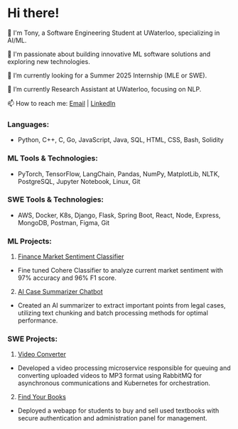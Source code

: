 
# Hi there!

👋 I'm Tony, a Software Engineering Student at UWaterloo, specializing in AI/ML.

👀 I'm passionate about building innovative ML software solutions and exploring new technologies.

🔭 I’m currently looking for a Summer 2025 Internship (MLE or SWE).

🌱 I’m currently Research Assistant at UWaterloo, focusing on NLP.

📫 How to reach me: [Email](mailto:tony.li3@uwaterloo.ca) | [LinkedIn](https://ca.linkedin.com/in/tony--li)

### Languages:
- Python, C++, C, Go, JavaScript, Java, SQL, HTML, CSS, Bash, Solidity

### ML Tools & Technologies:
- PyTorch, TensorFlow, LangChain, Pandas, NumPy, MatplotLib, NLTK, PostgreSQL, Jupyter Notebook, Linux, Git

### SWE Tools & Technologies:
- AWS, Docker, K8s, Django, Flask, Spring Boot, React, Node, Express, MongoDB, Postman, Figma, Git


### ML Projects:
1. [Finance Market Sentiment Classifier](https://github.com/tonygr-li/Finance-Mood-Analyzer)
- Fine tuned Cohere Classifier to analyze current market sentiment with 97% accuracy and 96% F1 score.

2. [AI Case Summarizer Chatbot](https://github.com/tonygr-li/AI-Case-Summarizer)
- Created an AI summarizer to extract important points from legal cases, utilizing text chunking and batch processing methods for optimal performance.

### SWE Projects:
1. [Video Converter](https://github.com/tonygr-li/Microservices-Distributed-Systems)
- Developed a video processing microservice responsible for queuing and converting uploaded videos to MP3 format using RabbitMQ for asynchronous communications and Kubernetes for orchestration.

2. [Find Your Books](https://github.com/tonygr-li/Find-Your-Books)
- Deployed a webapp for students to buy and sell used textbooks with secure authentication and administration panel for management.

<!--
### Hi there 👋

**tonygr-li/tonygr-li** is a ✨ _special_ ✨ repository because its `README.md` (this file) appears on your GitHub profile.

Here are some ideas to get you started:

- 🔭 I’m currently working on ...
- 🌱 I’m currently learning ...
- 👯 I’m looking to collaborate on ...
- 🤔 I’m looking for help with ...
- 💬 Ask me about ...
- 📫 How to reach me: ...
- 😄 Pronouns: ...
- ⚡ Fun fact: ...
-->
